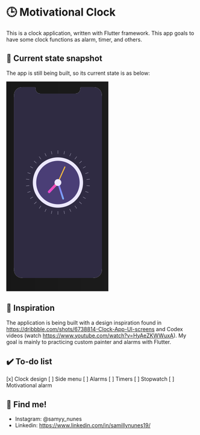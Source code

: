 # 🕒 Motivational Clock

This is a clock application, written with Flutter framework. This app goals to have some clock functions as alarm, timer, and others.

## 📱 Current state snapshot

The app is still being built, so its current state is as below:

![Snapshot of app](https://github.com/SamillyNunes/motivational_clock/blob/main/assets/readme_media/clock-app.png)

## 💭 Inspiration

The application is being built with a design inspiration found in https://dribbble.com/shots/6738814-Clock-App-UI-screens and Codex videos (watch https://www.youtube.com/watch?v=HyAeZKWWuxA). My goal is mainly to practicing custom painter and alarms with Flutter.

## ✔️ To-do list
[x] Clock design
[ ] Side menu
[ ] Alarms
[ ] Timers
[ ] Stopwatch
[ ] Motivational alarm

## 📍 Find me!
- Instagram: @samyy_nunes
- Linkedin: https://www.linkedin.com/in/samillynunes19/
